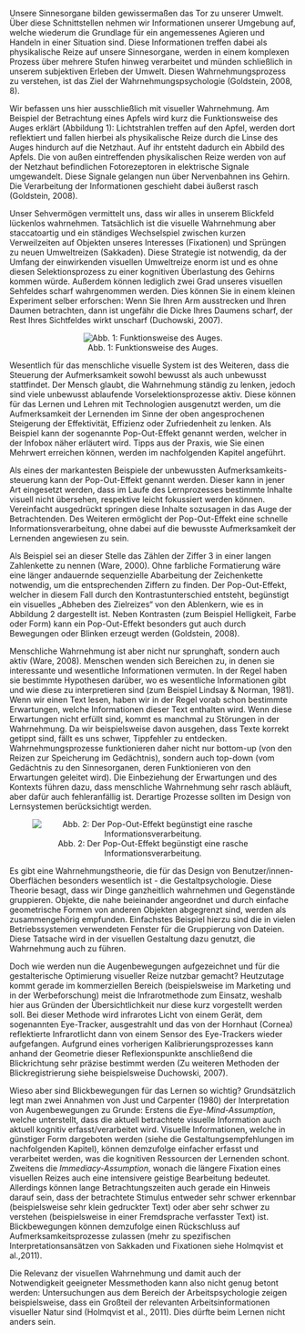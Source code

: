 <!-- filename: 02_Grundlagen_der_visuellen_Wahrnehmung.md -->
<!-- title: Grundlagen der visuellen Wahrnehmung -->

Unsere Sinnesorgane bilden gewissermaßen das Tor zu unserer Umwelt. Über diese Schnittstellen nehmen wir Informationen unserer Umgebung auf, welche wiederum die Grundlage für ein angemessenes Agieren und Handeln in einer Situation sind. Diese Informationen treffen dabei als physikalische Reize auf unsere Sinnesorgane, werden in einem komplexen Prozess über mehrere Stufen hinweg verarbeitet und münden schließlich in unserem subjektiven Erleben der Umwelt. Diesen Wahrnehmungsprozess zu verstehen, ist das Ziel der Wahrnehmungspsychologie (Goldstein, 2008, 8).

Wir befassen uns hier ausschließlich mit visueller Wahrnehmung. Am Beispiel der Betrachtung eines Apfels wird kurz die Funktionsweise des Auges erklärt (Abbildung 1): Lichtstrahlen treffen auf den Apfel, werden dort reflektiert und fallen hierbei als physikalische Reize durch die Linse des Auges hindurch auf die Netzhaut. Auf ihr entsteht dadurch ein Abbild des Apfels. Die von außen eintreffenden physikalischen Reize werden von auf der Netzhaut befindlichen Fotorezeptoren in elektrische Signale umgewandelt. Diese Signale gelangen nun über Nervenbahnen ins Gehirn. Die Verarbeitung der Informationen geschieht dabei äußerst rasch (Goldstein, 2008).

Unser Sehvermögen vermittelt uns, dass wir alles in unserem Blickfeld lückenlos wahrnehmen. Tatsächlich ist die visuelle Wahrnehmung aber staccatoartig und ein ständiges Wechselspiel zwischen kurzen Verweilzeiten auf Objekten unseres Interesses (Fixationen) und Sprüngen zu neuen Umweltreizen (Sakkaden). Diese Strategie ist notwendig, da der Umfang der einwirkenden visuellen Umweltreize enorm ist und es ohne diesen Selektionsprozess zu einer kognitiven Überlastung des Gehirns kommen würde. Außerdem können lediglich zwei Grad unseres visuellen Sehfeldes scharf wahrgenommen werden. Dies können Sie in einem kleinen Experiment selber erforschen: Wenn Sie Ihren Arm ausstrecken und Ihren Daumen betrachten, dann ist ungefähr die Dicke Ihres Daumens scharf, der Rest Ihres Sichtfeldes wirkt unscharf (Duchowski, 2007).

<center><figure>
  <img src="https://raw.githubusercontent.com/ed-tech-at/L3T/refs/heads/main/43_Sieht_gut_aus/img/01_Funktionsweise_des_Auges.jpg" alt="Abb. 1: Funktionsweise des Auges.">
  <figcaption>Abb. 1: Funktionsweise des Auges.</figcaption>
</figure></center>


Wesentlich für das menschliche visuelle System ist des Weiteren, dass die Steuerung der Aufmerksamkeit sowohl bewusst als auch unbewusst stattfindet. Der Mensch glaubt, die Wahrnehmung ständig zu lenken, jedoch sind viele unbewusst ablaufende Vorselektionsprozesse aktiv. Diese können für das Lernen und Lehren mit Technologien ausgenutzt werden, um die Aufmerksamkeit der Lernenden im Sinne der oben angesprochenen Steigerung der Effektivität, Effizienz oder Zufriedenheit zu lenken. Als Beispiel kann der sogenannte Pop-Out-Effekt genannt werden, welcher in der Infobox näher erläutert wird. Tipps aus der Praxis, wie Sie einen Mehrwert erreichen können, werden im nachfolgenden Kapitel angeführt.

Als eines der markantesten Beispiele der unbewussten Aufmerksamkeits-steuerung kann der Pop-Out-Effekt genannt werden. Dieser kann in jener Art eingesetzt werden, dass im Laufe des Lernprozesses bestimmte Inhalte visuell nicht übersehen, respektive leicht fokussiert werden können. Vereinfacht ausgedrückt springen diese Inhalte sozusagen in das Auge der Betrachtenden. Des Weiteren ermöglicht der Pop-Out-Effekt eine schnelle Informationsverarbeitung, ohne dabei auf die bewusste Aufmerksamkeit der Lernenden angewiesen zu sein.

Als Beispiel sei an dieser Stelle das Zählen der Ziffer 3 in einer langen Zahlenkette zu nennen (Ware, 2000). Ohne farbliche Formatierung wäre eine länger andauernde sequenzielle Abarbeitung der Zeichenkette notwendig, um die entsprechenden Ziffern zu finden. Der Pop-Out-Effekt, welcher in diesem Fall durch den Kontrastunterschied entsteht, begünstigt ein visuelles „Abheben des Zielreizes“ von den Ablenkern, wie es in Abbildung 2 dargestellt ist. Neben Kontrasten (zum Beispiel Helligkeit, Farbe oder Form) kann ein Pop-Out-Effekt besonders gut auch durch Bewegungen oder Blinken erzeugt werden (Goldstein, 2008).

Menschliche Wahrnehmung ist aber nicht nur sprunghaft, sondern auch aktiv (Ware, 2008). Menschen wenden sich Bereichen zu, in denen sie interessante und wesentliche Informationen vermuten. In der Regel haben sie bestimmte Hypothesen darüber, wo es wesentliche Informationen gibt und wie diese zu interpretieren sind (zum Beispiel Lindsay &amp; Norman, 1981). Wenn wir einen Text lesen, haben wir in der Regel vorab schon bestimmte Erwartungen, welche Informationen dieser Text enthalten wird. Wenn diese Erwartungen nicht erfüllt sind, kommt es manchmal zu Störungen in der Wahrnehmung. Da wir beispielsweise davon ausgehen, dass Texte korrekt getippt sind, fällt es uns schwer, Tippfehler zu entdecken. Wahrnehmungsprozesse funktionieren daher nicht nur bottom-up (von den Reizen zur Speicherung im Gedächtnis), sondern auch top-down (vom Gedächtnis zu den Sinnesorganen, deren Funktionieren von den Erwartungen geleitet wird). Die Einbeziehung der Erwartungen und des Kontexts führen dazu, dass menschliche Wahrnehmung sehr rasch abläuft, aber dafür auch fehleranfällig ist. Derartige Prozesse sollten im Design von Lernsystemen berücksichtigt werden.

<center><figure>
  <img src="https://raw.githubusercontent.com/ed-tech-at/L3T/refs/heads/main/43_Sieht_gut_aus/img/02_Der_PopOutEffekt_begünstigt_eine_rasche_Informationsverarbeitung.png" alt="Abb. 2: Der Pop-Out-Effekt begünstigt eine rasche Informationsverarbeitung.">
  <figcaption>Abb. 2: Der Pop-Out-Effekt begünstigt eine rasche Informationsverarbeitung.</figcaption>
</figure></center>


Es gibt eine Wahrnehmungstheorie, die für das Design von Benutzer/innen-Oberflächen besonders wesentlich ist - die Gestaltpsychologie. Diese Theorie besagt, dass wir Dinge ganzheitlich wahrnehmen und Gegenstände gruppieren. Objekte, die nahe beieinander angeordnet und durch einfache geometrische Formen von anderen Objekten abgegrenzt sind, werden als zusammengehörig empfunden. Einfachstes Beispiel hierzu sind die in vielen Betriebssystemen verwendeten Fenster für die Gruppierung von Dateien. Diese Tatsache wird in der visuellen Gestaltung dazu genutzt, die Wahrnehmung auch zu führen.

Doch wie werden nun die Augenbewegungen aufgezeichnet und für die gestalterische Optimierung visueller Reize nutzbar gemacht? Heutzutage kommt gerade im kommerziellen Bereich (beispielsweise im Marketing und in der Werbeforschung) meist die Infrarotmethode zum Einsatz, weshalb hier aus Gründen der Übersichtlichkeit nur diese kurz vorgestellt werden soll. Bei dieser Methode wird infrarotes Licht von einem Gerät, dem sogenannten Eye-Tracker, ausgestrahlt und das von der Hornhaut (Cornea) reflektierte Infrarotlicht dann von einem Sensor des Eye-Trackers wieder aufgefangen. Aufgrund eines vorherigen Kalibrierungsprozesses kann anhand der Geometrie dieser Reflexionspunkte anschließend die Blickrichtung sehr präzise bestimmt werden (Zu weiteren Methoden der Blickregistrierung siehe beispielsweise Duchowski, 2007).

Wieso aber sind Blickbewegungen für das Lernen so wichtig? Grundsätzlich legt man zwei Annahmen von Just und Carpenter (1980) der Interpretation von Augenbewegungen zu Grunde: Erstens die *Eye-Mind-Assumption*, welche unterstellt, dass die aktuell betrachtete visuelle Information auch aktuell kognitiv erfasst/verarbeitet wird. Visuelle Informationen, welche in günstiger Form dargeboten werden (siehe die Gestaltungsempfehlungen im nachfolgenden Kapitel), können demzufolge einfacher erfasst und verarbeitet werden, was die kognitiven Ressourcen der Lernenden schont. Zweitens die *Immediacy-Assumption*, wonach die längere Fixation eines visuellen Reizes auch eine intensivere geistige Bearbeitung bedeutet. Allerdings können lange Betrachtungszeiten auch gerade ein Hinweis darauf sein, dass der betrachtete Stimulus entweder sehr schwer erkennbar (beispielsweise sehr klein gedruckter Text) oder aber sehr schwer zu verstehen (beispielsweise in einer Fremdsprache verfasster Text) ist. Blickbewegungen können demzufolge einen Rückschluss auf Aufmerksamkeitsprozesse zulassen (mehr zu spezifischen Interpretationsansätzen von Sakkaden und Fixationen siehe Holmqvist et al.,2011).

Die Relevanz der visuellen Wahrnehmung und damit auch der Notwendigkeit geeigneter Messmethoden kann also nicht genug betont werden: Untersuchungen aus dem Bereich der Arbeitspsychologie zeigen beispielsweise, dass ein Großteil der relevanten Arbeitsinformationen visueller Natur sind (Holmqvist et al., 2011). Dies dürfte beim Lernen nicht anders sein.
